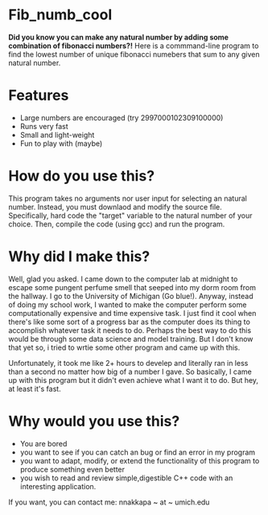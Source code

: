# Fib_numb_cool
**Did you know you can make any natural number by adding some combination of fibonacci numbers?!**
Here is a commmand-line program to find the lowest number of unique fibonacci numebers that sum to any given natural number.
# Features
 - Large numbers are encouraged (try 2997000102309100000)
 - Runs very fast
 - Small and light-weight
 - Fun to play with (maybe)
# How do you use this?
 This program takes no arguments nor user input for selecting an natural number. Instead, you must downlaod and modify the source file. Specifically, hard code the "target" variable to the natural number of your choice. Then, compile the code (using gcc) and run the program. 
# Why did I make this?
 Well, glad you asked. I came down to the computer lab at midnight to escape some pungent perfume smell that seeped into my dorm room from the hallway. I go to the University of Michigan (Go blue!). Anyway, instead of doing my school work, I wanted to make the computer perform some computationally expensive and time expensive task. I just find it cool when there's like some sort of a progress bar as the computer does its thing to accomplish whatever task it needs to do. Perhaps the best way to do this would be through some data science and model training. But I don't know that yet so, i tried to wrtie some other program and came up with this. 
 
Unfortunately, it took me like 2+ hours to develep and literally ran in less than a second no matter how big of a number I gave. So basically, I came up with this program but it didn't even achieve what I want it to do. But hey, at least it's fast.
# Why would you use this?
  - You are bored
  - you want to see if you can catch an bug or find an error in my program
  - you want to adapt, modify, or extend the functionality of this program to produce something even better
  - you wish to read and review simple,digestible C++ code with an interesting application. 

If you want, you can contact me: nnakkapa ~ at ~ umich.edu
